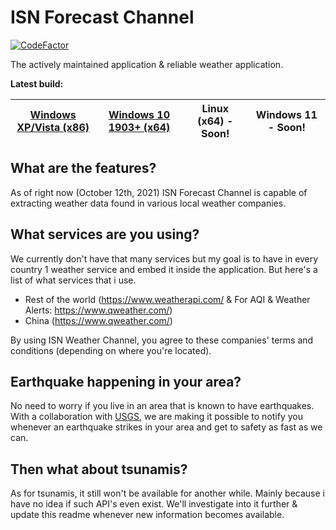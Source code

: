 # ISN Forecast Channel
[![CodeFactor](https://www.codefactor.io/repository/github/imadofficial/isn-forecast/badge)](https://www.codefactor.io/repository/github/imadofficial/isn-forecast)

The actively maintained application & reliable weather application.

**Latest build:**

| [Windows XP/Vista (x86)](https://github.com/imadofficial/ISN-Forecast-Channel/releases/latest) | [Windows 10 1903+ (x64)](https://github.com/imadofficial/ISN-Forecast-Channel/releases/latest) | Linux (x64) - Soon! | Windows 11 - Soon!
| ------------- | ------------- | ------------- | ------------- |

## What are the features?
As of right now (October 12th, 2021) ISN Forecast Channel is capable of extracting weather data found in various local weather companies.

## What services are you using?
We currently don't have that many services but my goal is to have in every country 1 weather service and embed it inside the application. But here's a list of what services that i use.

- Rest of the world (https://www.weatherapi.com/ & For AQI & Weather Alerts: https://www.qweather.com/)
- China (https://www.qweather.com/)

By using ISN Weather Channel, you agree to these companies' terms and conditions (depending on where you're located).

## Earthquake happening in your area?
No need to worry if you live in an area that is known to have earthquakes. With a collaboration with [USGS](https://earthquake.usgs.gov/), we are making it possible to notify you whenever an earthquake strikes in your area and get to safety as fast as we can.

## Then what about tsunamis?
As for tsunamis, it still won't be available for another while. Mainly because i have no idea if such API's even exist. We'll investigate into it further & update this readme whenever new information becomes available.
